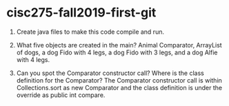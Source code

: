 # cisc275-fall2019-first-git
1. Create java files to make this code compile and run.

2. What five objects are created in the main?
	Animal Comparator, ArrayList of dogs, a dog Fido with 4 legs, a dog Fido with 3 legs, and a dog Alfie with 4 legs.
3. Can you spot the Comparator constructor call? Where is the class definition for the Comparator?
	The Comparator constructor call is within Collections.sort as new Comparator and the class definition is under the override as public int compare.
